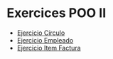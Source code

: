 # Exercices POO II
- [Ejercicio Círculo](https://github.com/oscarjuly23/Java_Basics/tree/main/DemosPOO/ExercicesII/EjerciciosDemosPOO2/src/ejercicio1)
- [Ejercicio Empleado](https://github.com/oscarjuly23/Java_Basics/tree/main/DemosPOO/ExercicesII/EjerciciosDemosPOO2/src/ejercicio3)
- [Ejercicio Item Factura](https://github.com/oscarjuly23/Java_Basics/tree/main/DemosPOO/ExercicesII/EjerciciosDemosPOO2/src/ejercicio4)
